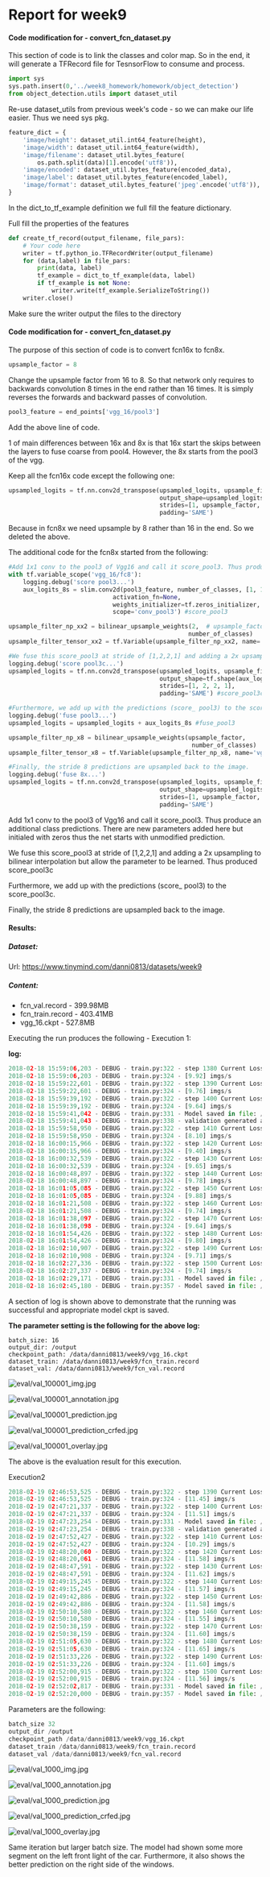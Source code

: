 # Report for week9

#### Code modification for - convert_fcn_dataset.py

This section of code is to link the classes and color map. So in the end, it will generate a TFRecord file for TesnsorFlow to consume and process.

```python
import sys
sys.path.insert(0,'../week8_homework/homework/object_detection')
from object_detection.utils import dataset_util
```

Re-use dataset_utils from previous week's code - so we can make our life easier. Thus we need sys pkg.

~~~~python
feature_dict = {
    'image/height': dataset_util.int64_feature(height),
    'image/width': dataset_util.int64_feature(width),
    'image/filename': dataset_util.bytes_feature(
        os.path.split(data)[1].encode('utf8')),
    'image/encoded': dataset_util.bytes_feature(encoded_data),
    'image/label': dataset_util.bytes_feature(encoded_label),
    'image/format': dataset_util.bytes_feature('jpeg'.encode('utf8')),
}
~~~~

In the dict_to_tf_example definition we full fill the feature dictionary.

Full fill the properties of the features

~~~~python
def create_tf_record(output_filename, file_pars):
    # Your code here
    writer = tf.python_io.TFRecordWriter(output_filename)
    for (data,label) in file_pars:
        print(data, label)
        tf_example = dict_to_tf_example(data, label)
        if tf_example is not None:
            writer.write(tf_example.SerializeToString())
    writer.close()
~~~~

Make sure the writer output the files to the directory



#### Code modification for - convert_fcn_dataset.py

The purpose of this section of code is to convert fcn16x to fcn8x.

~~~~python
upsample_factor = 8
~~~~

Change the upsample factor from 16 to 8. So that network only requires to backwards convolution 8 times in the end rather than 16 times. It is simply reverses the forwards and backward passes of convolution.

~~~~python
pool3_feature = end_points['vgg_16/pool3']
~~~~

Add the above line of code.

1 of main differences between 16x and 8x is that 16x start the skips between the layers to fuse coarse from pool4. However, the 8x starts from the pool3 of the vgg.



Keep all the fcn16x code except the following one:

```python
upsampled_logits = tf.nn.conv2d_transpose(upsampled_logits, upsample_filter_tensor_x16,
                                          output_shape=upsampled_logits_shape,
                                          strides=[1, upsample_factor, upsample_factor, 1],
                                          padding='SAME')
```
Because in fcn8x we need upsample by 8 rather than 16 in the end. So we deleted the above.



The additional code for the fcn8x started from the following:

~~~~python
#Add 1x1 conv to the pool3 of Vgg16 and call it score_pool3. Thus produce an additional class predictions. There are new parameters added here but initialed with zeros thus the net starts with unmodified prediction.
with tf.variable_scope('vgg_16/fc8'):
    logging.debug('score pool3...')
    aux_logits_8s = slim.conv2d(pool3_feature, number_of_classes, [1, 1],
                             activation_fn=None,
                             weights_initializer=tf.zeros_initializer,
                             scope='conv_pool3') #score_pool3

upsample_filter_np_xx2 = bilinear_upsample_weights(2,  # upsample_factor,
                                                  number_of_classes)
upsample_filter_tensor_xx2 = tf.Variable(upsample_filter_np_xx2, name='vgg_16/fc8/t_conv_xx2')

#We fuse this score_pool3 at stride of [1,2,2,1] and adding a 2x upsampling to bilinear interpolation but allow the parameter to be learned. Thus produced score_pool3c
logging.debug('score pool3c...')
upsampled_logits = tf.nn.conv2d_transpose(upsampled_logits, upsample_filter_tensor_xx2,
                                          output_shape=tf.shape(aux_logits_8s),
                                          strides=[1, 2, 2, 1],
                                          padding='SAME') #score_pool3c

#Furthermore, we add up with the predictions (score_ pool3) to the score_pool3c.
logging.debug('fuse pool3...')
upsampled_logits = upsampled_logits + aux_logits_8s #fuse_pool3

upsample_filter_np_x8 = bilinear_upsample_weights(upsample_factor,
                                                   number_of_classes)
upsample_filter_tensor_x8 = tf.Variable(upsample_filter_np_x8, name='vgg_16/fc8/t_conv_x8')

#Finally, the stride 8 predictions are upsampled back to the image.
logging.debug('fuse 8x...')
upsampled_logits = tf.nn.conv2d_transpose(upsampled_logits, upsample_filter_tensor_x8,
                                          output_shape=upsampled_logits_shape,
                                          strides=[1, upsample_factor, upsample_factor, 1],
                                          padding='SAME')
~~~~

Add 1x1 conv to the pool3 of Vgg16 and call it score_pool3. Thus produce an additional class predictions. There are new parameters added here but initialed with zeros thus the net starts with unmodified prediction.

We fuse this score_pool3 at stride of [1,2,2,1] and adding a 2x upsampling to bilinear interpolation but allow the parameter to be learned. Thus produced score_pool3c

Furthermore, we add up with the predictions (score_ pool3) to the score_pool3c.

Finally, the stride 8 predictions are upsampled back to the image.



#### Results:

##### Dataset:

Url: https://www.tinymind.com/danni0813/datasets/week9

##### Content:

* fcn_val.record - 399.98MB
* fcn_train.record - 403.41MB
* vgg_16.ckpt - 527.8MB

Executing the run produces the following - Execution 1:

**log:**

~~~~python
2018-02-18 15:59:06,203 - DEBUG - train.py:322 - step 1380 Current Loss: 112.78339385986328 
2018-02-18 15:59:06,203 - DEBUG - train.py:324 - [9.92] imgs/s
2018-02-18 15:59:22,601 - DEBUG - train.py:322 - step 1390 Current Loss: 99.02734375 
2018-02-18 15:59:22,601 - DEBUG - train.py:324 - [9.76] imgs/s
2018-02-18 15:59:39,192 - DEBUG - train.py:322 - step 1400 Current Loss: 89.30299377441406 
2018-02-18 15:59:39,192 - DEBUG - train.py:324 - [9.64] imgs/s
2018-02-18 15:59:41,042 - DEBUG - train.py:331 - Model saved in file: /output/train/model.ckpt-1400
2018-02-18 15:59:41,043 - DEBUG - train.py:338 - validation generated at step [1400]
2018-02-18 15:59:58,950 - DEBUG - train.py:322 - step 1410 Current Loss: 75.853271484375 
2018-02-18 15:59:58,950 - DEBUG - train.py:324 - [8.10] imgs/s
2018-02-18 16:00:15,966 - DEBUG - train.py:322 - step 1420 Current Loss: 98.62287139892578 
2018-02-18 16:00:15,966 - DEBUG - train.py:324 - [9.40] imgs/s
2018-02-18 16:00:32,539 - DEBUG - train.py:322 - step 1430 Current Loss: 88.7820053100586 
2018-02-18 16:00:32,539 - DEBUG - train.py:324 - [9.65] imgs/s
2018-02-18 16:00:48,897 - DEBUG - train.py:322 - step 1440 Current Loss: 113.26451110839844 
2018-02-18 16:00:48,897 - DEBUG - train.py:324 - [9.78] imgs/s
2018-02-18 16:01:05,085 - DEBUG - train.py:322 - step 1450 Current Loss: 140.9359893798828 
2018-02-18 16:01:05,085 - DEBUG - train.py:324 - [9.88] imgs/s
2018-02-18 16:01:21,508 - DEBUG - train.py:322 - step 1460 Current Loss: 90.7876968383789 
2018-02-18 16:01:21,508 - DEBUG - train.py:324 - [9.74] imgs/s
2018-02-18 16:01:38,097 - DEBUG - train.py:322 - step 1470 Current Loss: 68.58013153076172 
2018-02-18 16:01:38,098 - DEBUG - train.py:324 - [9.64] imgs/s
2018-02-18 16:01:54,426 - DEBUG - train.py:322 - step 1480 Current Loss: 89.13813018798828 
2018-02-18 16:01:54,426 - DEBUG - train.py:324 - [9.80] imgs/s
2018-02-18 16:02:10,907 - DEBUG - train.py:322 - step 1490 Current Loss: 69.51349639892578 
2018-02-18 16:02:10,908 - DEBUG - train.py:324 - [9.71] imgs/s
2018-02-18 16:02:27,336 - DEBUG - train.py:322 - step 1500 Current Loss: 64.83626556396484 
2018-02-18 16:02:27,337 - DEBUG - train.py:324 - [9.74] imgs/s
2018-02-18 16:02:29,171 - DEBUG - train.py:331 - Model saved in file: /output/train/model.ckpt-1500
2018-02-18 16:02:45,180 - DEBUG - train.py:357 - Model saved in file: /output/train/model.ckpt-1500
~~~~

A section of log is shown above to demonstrate that the running was successful and appropriate model ckpt is saved.

**The parameter setting is the following for the above log:**

~~~~
batch_size: 16
output_dir: /output
checkpoint_path: /data/danni0813/week9/vgg_16.ckpt
dataset_train: /data/danni0813/week9/fcn_train.record
dataset_val: /data/danni0813/week9/fcn_val.record
~~~~

![eval/val_100001_img.jpg](https://storage.googleapis.com/tinymind/execs%2F5q0vgwzu%2Foutput%2Feval%2Fval_1000_img.jpg?GoogleAccessId=production%40colafly-tinymind.iam.gserviceaccount.com&Expires=1519004501&Signature=v1b7I7zMH1%2ByAJRB87Igf1RTzIGVrKAXTbtFabe5i7INxLoW%2B9T47KRSjajGCvtazm4pl5QnwvSJC7FMj8Lop91ExC%2FumUDPWYBWKZDzgczJTIC887SdLSSR46Fbr1ZCi1Jr2D4JpO%2F52%2BQkxqd9aIkYnUuQESGTzAJuEQVh4jUuo5mKdFJsMPNZsNxreMA5lEpZ%2Fml%2BRNXSG9vQnIcsx%2B8469BZAXhvTKjDAjC%2BMFeSEQ%2Fz%2FHeAV44bBvuGR7CroLnKDCcmjTCaCsQ7F8FNt9X7%2BncEgS3wE58uJs8cNvBg2isfvV5obs662mJemvLuouqR%2B69ccsEc9MUyQc5dbw%3D%3D)



![eval/val_100001_annotation.jpg](https://storage.googleapis.com/tinymind/execs%2F5q0vgwzu%2Foutput%2Feval%2Fval_1000_annotation.jpg?GoogleAccessId=production%40colafly-tinymind.iam.gserviceaccount.com&Expires=1519004482&Signature=VbMQkF30S2R1HzZnJCeSUVA%2Bc1iYJO7SY95p5E7KNqBQEpy6wKCvcp7%2FQvla38Ew5zdsYflPNs%2B%2FvXkdnTuoCbQZvQwWFLVp872PsNnVtLVXvWiruaQ%2BRmJ1qLw1%2FjYALs5KFp7Ab96lfFy4E6rQG1MmW84h4LlhmoSdGjxdVx%2Fak98lllXcvH60dbBzMOk%2BJ74aFvjThhLxcOhywnl5YuqQDYYqWcskbm%2F62mqjnuvaUGvzCcsSbLANTIQIGNcVEm6bHKO5Yx%2Bzg8sj%2FXGu1%2FEYYME2MfQ5CJx9nntokd5tc8ntphxrrQMNn7KQ6a%2FKQzg%2Bcn%2F%2BprO04xcRUl8h9w%3D%3D)

![eval/val_100001_prediction.jpg](https://storage.googleapis.com/tinymind/execs%2F5q0vgwzu%2Foutput%2Feval%2Fval_1000_prediction.jpg?GoogleAccessId=production%40colafly-tinymind.iam.gserviceaccount.com&Expires=1519004528&Signature=V%2FcK5w4Z%2B8wWxsCCO%2FRTZ%2FThdWYAzFwup8SnvnlSOMuwGFtxh1Y8yEhYsIjC64JRxnp5lrkmrjR0yrHELXi3a7R5lyz6V8KD2EW15pyJDHMiMAi3Z1oTHcv7FKc1lqYKCLP6a%2BEL5lEaOUWiJHSK6TmngMOXnpNrjXTmX7LPv9J0QSwSMpGVP7E34sQ2CmL%2B2hSYMVz3J3p5k6N4e7DRrHeDWMr52cFKX1X5HqUuCOlEQrxmhTSDNRoNGa5KxaetkjPRLYVabYv%2BKLzUh4j4j9VKWM8wS5Ydhk0U8PMNXhtl1y00yeicrqqwU6djxXXNvHnwiIBIiiw9wqE%2BniJ94Q%3D%3D)

![eval/val_100001_prediction_crfed.jpg](https://storage.googleapis.com/tinymind/execs%2F5q0vgwzu%2Foutput%2Feval%2Fval_1000_prediction_crfed.jpg?GoogleAccessId=production%40colafly-tinymind.iam.gserviceaccount.com&Expires=1519004546&Signature=A0P9zE%2Bji8E5ww3ceKArBLHkE%2BDN0hmNfpjIPazJwwyxY64oKPniW29XIO13jHD%2F0j%2B%2FqOKI%2BokvaX4qRLivCo2xsGCI1ARXDuM%2Bj4%2F4hKursjkPvNTpbTIkbSLQsfDycRifsPx9vo8q1Vi3eEM%2BJrc%2BCYai3ycNUvBGpDdqoJOHFfyl62wN4JTpEiVFV4Mi%2FNVJLuUnCUJ5%2BGrbXQJzXPaQCfHCSOXeDcxBkGCZSZGEbi0bA4sXA6eCosanC95uGiZtp0oA8goeZDpLyXbOn%2BJRad2qLqq1AyC3h0peKzkUhMGe9G112YNBpoSvfLf5BYVioNOTnZ57u4M8J7LFOQ%3D%3D)

![eval/val_100001_overlay.jpg](https://storage.googleapis.com/tinymind/execs%2F5q0vgwzu%2Foutput%2Feval%2Fval_1000_overlay.jpg?GoogleAccessId=production%40colafly-tinymind.iam.gserviceaccount.com&Expires=1519004587&Signature=VQbWlG8fkxf8lfRa%2F6Fe24gpM3N8kpQ%2BDmGBI4E%2F1u5jLaH%2Bo2ath2lRSNBW2KofgivTzxcSqTdq%2BSBfhINHk4JvxMYEJam1jXIezAtLv%2FbsY84PwS1gzUm5u7E5NX1tq4yxAfCVj6sSGKJdPprT1WLHJYGiNadidMTVIrussm2jlSmP%2Bxe7D12DkxprgbVrevBpX9XBYVJ%2BoCxoB3%2FiwEZ%2BT7UJrA5PuOMmgl090GGW%2Bt2qs3yh774E5H2sPdrYXNXf798oxgM3okpUiTxeBUnVh2fvK38CUeA7LJvG%2F3FBQSt2Y85jQd8jOHiY2L6xqQCjU%2Basb3XNEYjT4lUMZw%3D%3D)

The above is the evaluation result for this execution.



Execution2 

~~~~python
2018-02-19 02:46:53,525 - DEBUG - train.py:322 - step 1390 Current Loss: 58.772987365722656 
2018-02-19 02:46:53,525 - DEBUG - train.py:324 - [11.45] imgs/s
2018-02-19 02:47:21,337 - DEBUG - train.py:322 - step 1400 Current Loss: 77.37055969238281 
2018-02-19 02:47:21,337 - DEBUG - train.py:324 - [11.51] imgs/s
2018-02-19 02:47:23,254 - DEBUG - train.py:331 - Model saved in file: /output/train/model.ckpt-1400
2018-02-19 02:47:23,254 - DEBUG - train.py:338 - validation generated at step [1400]
2018-02-19 02:47:52,427 - DEBUG - train.py:322 - step 1410 Current Loss: 47.03799819946289 
2018-02-19 02:47:52,427 - DEBUG - train.py:324 - [10.29] imgs/s
2018-02-19 02:48:20,060 - DEBUG - train.py:322 - step 1420 Current Loss: 65.40450286865234 
2018-02-19 02:48:20,061 - DEBUG - train.py:324 - [11.58] imgs/s
2018-02-19 02:48:47,591 - DEBUG - train.py:322 - step 1430 Current Loss: 51.28940963745117 
2018-02-19 02:48:47,591 - DEBUG - train.py:324 - [11.62] imgs/s
2018-02-19 02:49:15,245 - DEBUG - train.py:322 - step 1440 Current Loss: 41.37165451049805 
2018-02-19 02:49:15,245 - DEBUG - train.py:324 - [11.57] imgs/s
2018-02-19 02:49:42,886 - DEBUG - train.py:322 - step 1450 Current Loss: 44.56869888305664 
2018-02-19 02:49:42,886 - DEBUG - train.py:324 - [11.58] imgs/s
2018-02-19 02:50:10,580 - DEBUG - train.py:322 - step 1460 Current Loss: 38.67291259765625 
2018-02-19 02:50:10,580 - DEBUG - train.py:324 - [11.55] imgs/s
2018-02-19 02:50:38,159 - DEBUG - train.py:322 - step 1470 Current Loss: 67.04952239990234 
2018-02-19 02:50:38,159 - DEBUG - train.py:324 - [11.60] imgs/s
2018-02-19 02:51:05,630 - DEBUG - train.py:322 - step 1480 Current Loss: 46.47848892211914 
2018-02-19 02:51:05,630 - DEBUG - train.py:324 - [11.65] imgs/s
2018-02-19 02:51:33,226 - DEBUG - train.py:322 - step 1490 Current Loss: 45.22264862060547 
2018-02-19 02:51:33,226 - DEBUG - train.py:324 - [11.60] imgs/s
2018-02-19 02:52:00,915 - DEBUG - train.py:322 - step 1500 Current Loss: 71.33306121826172 
2018-02-19 02:52:00,915 - DEBUG - train.py:324 - [11.56] imgs/s
2018-02-19 02:52:02,817 - DEBUG - train.py:331 - Model saved in file: /output/train/model.ckpt-1500
2018-02-19 02:52:20,000 - DEBUG - train.py:357 - Model saved in file: /output/train/model.ckpt-1500
~~~~



Parameters are the following:

~~~~python
batch_size 32
output_dir /output
checkpoint_path /data/danni0813/week9/vgg_16.ckpt
dataset_train /data/danni0813/week9/fcn_train.record
dataset_val /data/danni0813/week9/fcn_val.record
~~~~

![eval/val_1000_img.jpg](https://storage.googleapis.com/tinymind/execs%2Ffut8p46y%2Foutput%2Feval%2Fval_1000_img.jpg?GoogleAccessId=production%40colafly-tinymind.iam.gserviceaccount.com&Expires=1519012147&Signature=0xqWNS%2BsYH5kStK0uOBYJ3wwrdJIH8761oKRUhd8CLKFPzArvtIwCRDpcTCcBXDvtDhC2sUbisEKj%2BTqLOub4082e0kXadJzzykIqKHEATS5cKamB6ueQLsx5dHNgGveRRVqi4XaESjDNwdWQegAUw64Xkv9KpPDPIfEQS91BaufTtuCPHs2iDz35LJYFmlS1DpE7kKaxGhg8egHRxUWHTQS%2FjtAjSed8WbrgMeYbDO57NIHPAwV5Q%2FZZTnqcRO5OjC9ihyFUQ5I8n9S1YZGUdM8nXdzePRVU7r1sbzfoTwJEQQztz8FCFRA6SmF1mFVOyHyVE3xqAu7V4qexf6o8w%3D%3D)



![eval/val_1000_annotation.jpg](https://storage.googleapis.com/tinymind/execs%2Ffut8p46y%2Foutput%2Feval%2Fval_1000_annotation.jpg?GoogleAccessId=production%40colafly-tinymind.iam.gserviceaccount.com&Expires=1519012162&Signature=IBgzO03ywscWXkwEcgFcW6on4wN2j4t0wODjSgnKwNdhwqkmqepSHDKZWsqLC6CW7i8mTxx%2FWq8uQ98AsRXv5ADncj%2BeBvraWz41aBirnhhlsw0A0haMm1m0TvRy3ondte4xuCPZ87rgZyuYs%2FgT0wpBYh3J2Vz2bsZ3km%2FsI1dF5Wf8hnTC6%2BIXcOGk9nnKki5kV26wnm3y8szNtgyp0z8HgeJJoLZ1pgh1lWatfWRz%2B1PKnCxZqXkKi66HCzfn%2FVdA%2FerRBaWxOrX7DSGHsd1RpZu2aD90GOy7kEn8HqG1GZhqV6QN3ccfseQGen8v7%2FlbSzeFPE03HirpLDbeHg%3D%3D)

![eval/val_1000_prediction.jpg](https://storage.googleapis.com/tinymind/execs%2Ffut8p46y%2Foutput%2Feval%2Fval_1000_prediction.jpg?GoogleAccessId=production%40colafly-tinymind.iam.gserviceaccount.com&Expires=1519012171&Signature=UuynorXiHRFfe4o0GVtYHnIXyd7lrqCWJCDlTbqW%2FddeB5ix%2F83QosneElRco3uLZdlufGgZGq1jvux0FGf0pJBqP4%2BeZ3ld5wIac1Eu6ot3pHWCeZvZR4m49q1jisVKXpBS4RmrM5LM1STfCqaeqv2GNWuIwQ4QPfTHX2piYAqk5G1B2fg7mNxKNd%2F9iB4GxCZ8BxF5sA83o1GQJBoKT9YmdR4empG7sDA1FwwlYQkumXQxXI0mEQGUM9Z7UtKTFPlZ6ZA%2FsD0iVXbw5a0Mb32NUHrrjw%2BcTc9QafLCEi%2BsxDKGYEDm18ilURI4ydti2EXF8BuRvNIWg4TrWRJNeg%3D%3D)

![eval/val_1000_prediction_crfed.jpg](https://storage.googleapis.com/tinymind/execs%2Ffut8p46y%2Foutput%2Feval%2Fval_1000_prediction_crfed.jpg?GoogleAccessId=production%40colafly-tinymind.iam.gserviceaccount.com&Expires=1519012179&Signature=AqS%2FDuEBZ%2BLFNgHUnyTNDv7ipytOedTG0PXOWViBv8Y913xiOQZCNB1elM6aw8rn35VoOezeQ8qMSmkRSeBweH25ad5M%2BvSVmKLIxesd9oE%2BRjqtq1viUP2XEbRjg5uUUkujTMeR%2BYw%2B9ceA%2FboYdP8bLkcE6yFSMvdNvhFb8x3j87NG0gEHwx62IeMyprgNwUofdecyxv4Q0csYThtcyBZkDSDCBpb4x5yhBniJigAB8zVT1G5xg3Ydmjuh4HAjXNQK6ZOA%2FjcOmdr8tX%2BGByEnNZ4EMTcpeGslUj7PVmbypMOEL%2BqlkYu%2FyVO9bghfNXtnmpAXyicYCfsX5%2F1KiQ%3D%3D)

![eval/val_1000_overlay.jpg](https://storage.googleapis.com/tinymind/execs%2Ffut8p46y%2Foutput%2Feval%2Fval_1000_overlay.jpg?GoogleAccessId=production%40colafly-tinymind.iam.gserviceaccount.com&Expires=1519012190&Signature=IGc7s2BAxO5hKYGemkUjZ7DOXy09%2Bg7TFd7ZGI%2FFCA6V6wpLRqsicSSiha%2B1nSglwAz3m%2BqiS%2Bi9Dtfbd%2BFfoWqUhBHFa%2FaGaqdg%2BPTWo3DA8DVVdfSnx2lasvVXpMKacHgxDdH2JB%2FMCd%2FGqUaBPT%2B55PTHTad3cn6WU%2Bfw5A6wUzAD6gFMRPcvmfApmELWV%2BRfmPe7UyYGBaoSOGeexLlro6X55G1PqgIj17yt22cGzYbGtVPHQfvz2A4uNjwbI9QWfa%2F1SdMp1eaD3NJDanGi8ehkzjINiin6OEJQAZzAKjGC5akXDMLW%2BEx%2F0MKxuK9yRZaqYMc2xYI%2Byo9xWQ%3D%3D)

Same iteration but larger batch size. The model had shown some more segment on the left front light of the car. Furthermore, it also shows the better prediction on the right side of the windows.